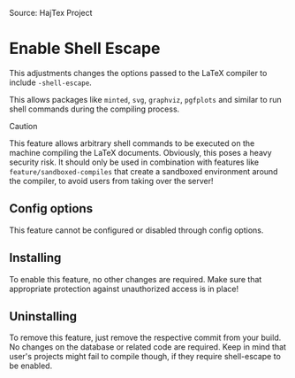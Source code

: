 Source: HajTex Project

# Enable Shell Escape

This adjustments changes the options passed to the LaTeX compiler to include `-shell-escape`.

This allows packages like `minted`, `svg`, `graphviz`, `pgfplots` and similar to run shell commands during the compiling process.

> [!CAUTION]
> This feature allows arbitrary shell commands to be executed on the machine compiling the LaTeX documents.
> Obviously, this poses a heavy security risk. It should only be used in combination with features like `feature/sandboxed-compiles`
> that create a sandboxed environment around the compiler, to avoid users from taking over the server!

## Config options

This feature cannot be configured or disabled through config options.

## Installing

To enable this feature, no other changes are required. Make sure that appropriate protection against unauthorized access is in place!

## Uninstalling

To remove this feature, just remove the respective commit from your build. No changes on the database or related code are required.
Keep in mind that user's projects might fail to compile though, if they require shell-escape to be enabled.
